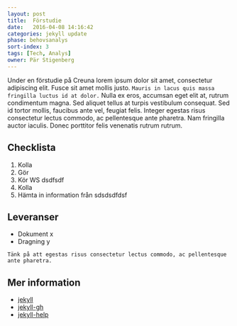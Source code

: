 ```yaml
---
layout: post
title:  Förstudie
date:   2016-04-08 14:16:42
categories: jekyll update
phase: behovsanalys
sort-index: 3
tags: [Tech, Analys]
owner: Pär Stigenberg
---
```

Under en förstudie på Creuna lorem ipsum dolor sit amet, consectetur adipiscing elit. Fusce sit amet mollis justo. `Mauris in lacus quis massa fringilla luctus id at dolor.` Nulla ex eros, accumsan eget elit at, rutrum condimentum magna. Sed aliquet tellus at turpis vestibulum consequat. Sed id tortor mollis, faucibus ante vel, feugiat felis. Integer egestas risus consectetur lectus commodo, ac pellentesque ante pharetra. Nam fringilla auctor iaculis. Donec porttitor felis venenatis rutrum rutrum.

Checklista
----------
1. Kolla
1. Gör
1. Kör WS dsdfsdf
1. Kolla
1. Hämta in information från sdsdsdfdsf

Leveranser
----------
* Dokument x
* Dragning y

`Tänk på att egestas risus consectetur lectus commodo, ac pellentesque ante pharetra.`

Mer information
---------------
* [jekyll]
* [jekyll-gh]
* [jekyll-help]


[jekyll]:      http://jekyllrb.com
[jekyll-gh]:   https://github.com/jekyll/jekyll
[jekyll-help]: https://github.com/jekyll/jekyll-help
